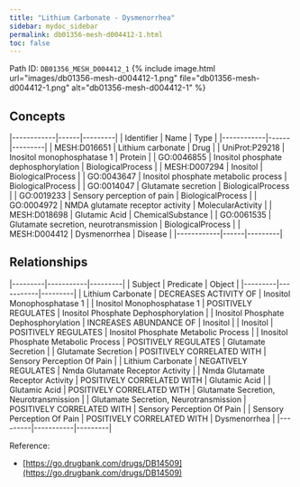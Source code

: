 ```yaml
---
title: "Lithium Carbonate - Dysmenorrhea"
sidebar: mydoc_sidebar
permalink: db01356-mesh-d004412-1.html
toc: false 
---
```



Path ID: `DB01356_MESH_D004412_1`
{% include image.html url="images/db01356-mesh-d004412-1.png" file="db01356-mesh-d004412-1.png" alt="db01356-mesh-d004412-1" %}

## Concepts

|------------|------|---------|
| Identifier | Name | Type    |
|------------|------|---------|
| MESH:D016651 | Lithium carbonate | Drug |
| UniProt:P29218 | Inositol monophosphatase 1 | Protein |
| GO:0046855 | Inositol phosphate dephosphorylation | BiologicalProcess |
| MESH:D007294 | Inositol | BiologicalProcess |
| GO:0043647 | Inositol phosphate metabolic process | BiologicalProcess |
| GO:0014047 | Glutamate secretion | BiologicalProcess |
| GO:0019233 | Sensory perception of pain | BiologicalProcess |
| GO:0004972 | NMDA glutamate receptor activity | MolecularActivity |
| MESH:D018698 | Glutamic Acid | ChemicalSubstance |
| GO:0061535 | Glutamate secretion, neurotransmission | BiologicalProcess |
| MESH:D004412 | Dysmenorrhea | Disease |
|------------|------|---------|

## Relationships

|---------|-----------|---------|
| Subject | Predicate | Object  |
|---------|-----------|---------|
| Lithium Carbonate | DECREASES ACTIVITY OF | Inositol Monophosphatase 1 |
| Inositol Monophosphatase 1 | POSITIVELY REGULATES | Inositol Phosphate Dephosphorylation |
| Inositol Phosphate Dephosphorylation | INCREASES ABUNDANCE OF | Inositol |
| Inositol | POSITIVELY REGULATES | Inositol Phosphate Metabolic Process |
| Inositol Phosphate Metabolic Process | POSITIVELY REGULATES | Glutamate Secretion |
| Glutamate Secretion | POSITIVELY CORRELATED WITH | Sensory Perception Of Pain |
| Lithium Carbonate | NEGATIVELY REGULATES | Nmda Glutamate Receptor Activity |
| Nmda Glutamate Receptor Activity | POSITIVELY CORRELATED WITH | Glutamic Acid |
| Glutamic Acid | POSITIVELY CORRELATED WITH | Glutamate Secretion, Neurotransmission |
| Glutamate Secretion, Neurotransmission | POSITIVELY CORRELATED WITH | Sensory Perception Of Pain |
| Sensory Perception Of Pain | POSITIVELY CORRELATED WITH | Dysmenorrhea |
|---------|-----------|---------|

Reference: 
  - [https://go.drugbank.com/drugs/DB14509](https://go.drugbank.com/drugs/DB14509)
